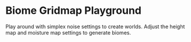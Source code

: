 # Biome Gridmap Playground

Play around with simplex noise settings to create worlds. Adjust the height map and moisture map settings to generate biomes.
